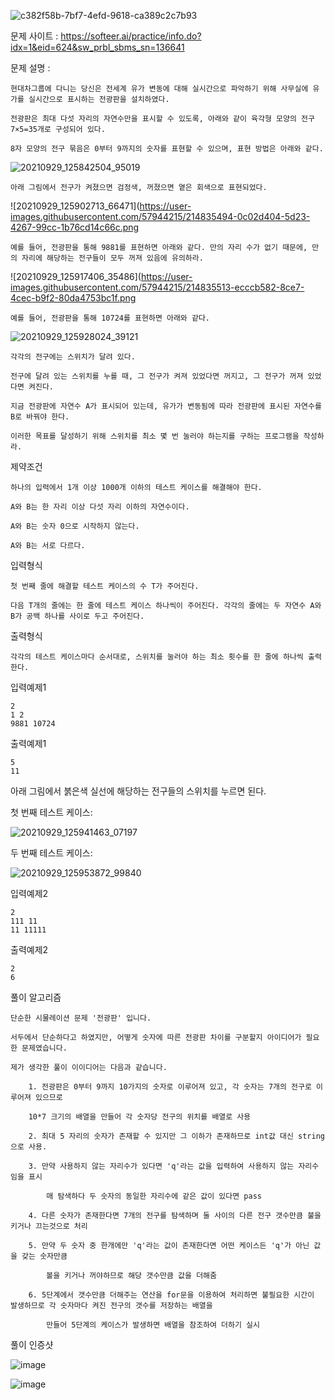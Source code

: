 ![c382f58b-7bf7-4efd-9618-ca389c2c7b93](https://user-images.githubusercontent.com/57944215/214835270-8b5ccc06-8b0e-48df-80b5-298a32f67a5e.jpg)


문제 사이트 : https://softeer.ai/practice/info.do?idx=1&eid=624&sw_prbl_sbms_sn=136641


문제 설명 :

    현대차그룹에 다니는 당신은 전세계 유가 변동에 대해 실시간으로 파악하기 위해 사무실에 유가를 실시간으로 표시하는 전광판을 설치하였다. 
    
    전광판은 최대 다섯 자리의 자연수만을 표시할 수 있도록, 아래와 같이 육각형 모양의 전구 7×5=35개로 구성되어 있다.

    8자 모양의 전구 묶음은 0부터 9까지의 숫자를 표현할 수 있으며, 표현 방법은 아래와 같다. 
    
![20210929_125842504_95019](https://user-images.githubusercontent.com/57944215/214835432-35a8fd9f-c613-4b09-91e0-6654fbfff5f5.png)

    
    아래 그림에서 전구가 켜졌으면 검정색, 꺼졌으면 옅은 회색으로 표현되었다.

![20210929_125902713_66471](https://user-images.githubusercontent.com/57944215/214835494-0c02d404-5d23-4267-99cc-1b76cd14c66c.png
    
    
    예를 들어, 전광판을 통해 9881를 표현하면 아래와 같다. 만의 자리 수가 없기 때문에, 만의 자리에 해당하는 전구들이 모두 꺼져 있음에 유의하라.

 ![20210929_125917406_35486](https://user-images.githubusercontent.com/57944215/214835513-ecccb582-8ce7-4cec-b9f2-80da4753bc1f.png
   
    예를 들어, 전광판을 통해 10724를 표현하면 아래와 같다.
   
![20210929_125928024_39121](https://user-images.githubusercontent.com/57944215/214835568-7bf6c439-cf1a-47e4-9431-048940dd7839.png)

    각각의 전구에는 스위치가 달려 있다. 
    
    전구에 달려 있는 스위치를 누를 때, 그 전구가 켜져 있었다면 꺼지고, 그 전구가 꺼져 있었다면 켜진다.

    지금 전광판에 자연수 A가 표시되어 있는데, 유가가 변동됨에 따라 전광판에 표시된 자연수를 B로 바꿔야 한다.
    
    이러한 목표를 달성하기 위해 스위치를 최소 몇 번 눌러야 하는지를 구하는 프로그램을 작성하라.

제약조건

    하나의 입력에서 1개 이상 1000개 이하의 테스트 케이스를 해결해야 한다.

    A와 B는 한 자리 이상 다섯 자리 이하의 자연수이다.

    A와 B는 숫자 0으로 시작하지 않는다.

    A와 B는 서로 다르다.

입력형식

    첫 번째 줄에 해결할 테스트 케이스의 수 T가 주어진다.

    다음 T개의 줄에는 한 줄에 테스트 케이스 하나씩이 주어진다. 각각의 줄에는 두 자연수 A와 B가 공백 하나를 사이로 두고 주어진다.

출력형식

    각각의 테스트 케이스마다 순서대로, 스위치를 눌러야 하는 최소 횟수를 한 줄에 하나씩 출력한다.

입력예제1

    2
    1 2
    9881 10724

출력예제1

    5
    11
    
아래 그림에서 붉은색 실선에 해당하는 전구들의 스위치를 누르면 된다.


첫 번째 테스트 케이스:


![20210929_125941463_07197](https://user-images.githubusercontent.com/57944215/214835650-4956d21b-7df7-4090-84da-470c61f6c58e.png)


두 번째 테스트 케이스:

![20210929_125953872_99840](https://user-images.githubusercontent.com/57944215/214835660-fd820c44-d0ae-4284-9f2b-57b4b361e93e.png)

입력예제2

    2
    111 11
    11 11111

출력예제2

    2
    6
    
풀이 알고리즘

    단순한 시물레이션 문제 '전광판' 입니다.
    
    서두에서 단순하다고 하였지만, 어떻게 숫자에 따른 전광판 차이를 구분할지 아이디어가 필요한 문제였습니다.
    
    제가 생각한 풀이 이이디어는 다음과 같습니다.
    
        1. 전광판은 0부터 9까지 10가지의 숫자로 이루어져 있고, 각 숫자는 7개의 전구로 이루어져 있으므로
        
        10*7 크기의 배열을 만들어 각 숫자당 전구의 위치를 배열로 사용
        
        2. 최대 5 자리의 숫자가 존재할 수 있지만 그 이하가 존재하므로 int값 대신 string으로 사용.
        
        3. 만약 사용하지 않는 자리수가 있다면 'q'라는 값을 입력하여 사용하지 않는 자리수임을 표시
        
            매 탐색하다 두 숫자의 동일한 자리수에 같은 값이 있다면 pass
        
        4. 다른 숫자가 존재한다면 7개의 전구를 탐색하며 둘 사이의 다른 전구 갯수만큼 불을 키거나 끄는것으로 처리
        
        5. 만약 두 숫자 중 한개에만 'q'라는 값이 존재한다면 어떤 케이스든 'q'가 아닌 값을 갖는 숫자만큼
        
            볼을 키거나 꺼야하므로 해당 갯수만큼 값을 더해줌
            
        6. 5단계에서 갯수만큼 더해주는 연산을 for문을 이용하여 처리하면 불필요한 시간이 발생하므로 각 숫자마다 켜진 전구의 갯수를 저장하는 배열을
        
            만들어 5단계의 케이스가 발생하면 배열을 참조하여 더하기 실시
            
풀이 인증샷 

![image](https://user-images.githubusercontent.com/57944215/214836897-a2b074a2-762e-4753-b335-59792cfddc3b.png)

![image](https://user-images.githubusercontent.com/57944215/214836930-14e2d9a1-fc01-4679-af7d-3b08f31e1d4b.png)

        
        
    
    
